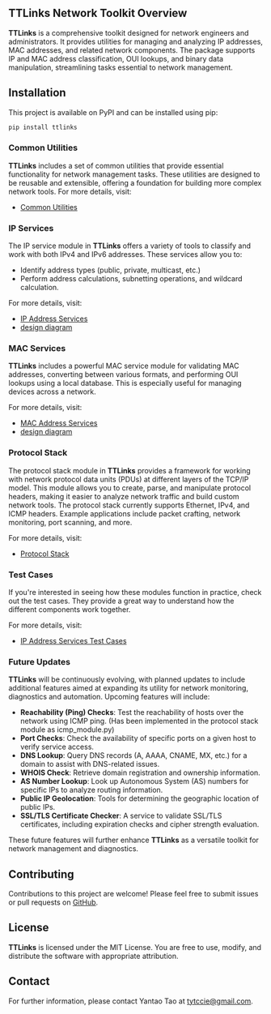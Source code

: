 ## TTLinks Network Toolkit Overview

**TTLinks** is a comprehensive toolkit designed for network engineers and administrators. It provides utilities for managing and analyzing IP addresses, MAC addresses, and related network components. The package supports IP and MAC address classification, OUI lookups, and binary data manipulation, streamlining tasks essential to network management.

## Installation
This project is available on PyPI and can be installed using pip:
```bash
pip install ttlinks
```

### Common Utilities
**TTLinks** includes a set of common utilities that provide essential functionality for network management tasks. These utilities are designed to be reusable and extensible, offering a foundation for building more complex network tools.
For more details, visit:
- [Common Utilities](docs/common/common_utilities.md)

### IP Services
The IP service module in **TTLinks** offers a variety of tools to classify and work with both IPv4 and IPv6 addresses. These services allow you to:
- Identify address types (public, private, multicast, etc.)
- Perform address calculations, subnetting operations, and wildcard calculation.

For more details, visit:
- [IP Address Services](docs/ipservice/ip_services.md)
- [design diagram](docs/ipservice/Class%20Diagram.pdf)

### MAC Services
**TTLinks** includes a powerful MAC service module for validating MAC addresses, converting between various formats, and performing OUI lookups using a local database. This is especially useful for managing devices across a network.

For more details, visit:
- [MAC Address Services](docs/macservice/mac_services.md)
- [design diagram](docs/macservice/Class%20Diagram.pdf)

### Protocol Stack
The protocol stack module in **TTLinks** provides a framework for working with network protocol data units (PDUs) at different layers of the TCP/IP model. This module allows you to create, parse, and manipulate protocol headers, making it easier to analyze network traffic and build custom network tools. The protocol stack currently supports Ethernet, IPv4, and ICMP headers. Example applications include packet crafting, network monitoring, port scanning, and more.

For more details, visit:
- [Protocol Stack](docs/protocol_stack/protocol_stack.md)


### Test Cases
If you're interested in seeing how these modules function in practice, check out the test cases. They provide a great way to understand how the different components work together.

For more details, visit:
- [IP Address Services Test Cases](ttlinks/tests/)


### Future Updates
**TTLinks** will be continuously evolving, with planned updates to include additional features aimed at expanding its utility for network monitoring, diagnostics and automation. Upcoming features will include:
- **Reachability (Ping) Checks**: Test the reachability of hosts over the network using ICMP ping. (Has been implemented in the protocol stack module as icmp_module.py)
- **Port Checks**: Check the availability of specific ports on a given host to verify service access.
- **DNS Lookup**: Query DNS records (A, AAAA, CNAME, MX, etc.) for a domain to assist with DNS-related issues.
- **WHOIS Check**: Retrieve domain registration and ownership information.
- **AS Number Lookup**: Look up Autonomous System (AS) numbers for specific IPs to analyze routing information.
- **Public IP Geolocation**: Tools for determining the geographic location of public IPs.
- **SSL/TLS Certificate Checker**: A service to validate SSL/TLS certificates, including expiration checks and cipher strength evaluation.

These future features will further enhance **TTLinks** as a versatile toolkit for network management and diagnostics.


## Contributing
Contributions to this project are welcome! Please feel free to submit issues or pull requests on <a href='https://github.com/tyt063144/TTLinks'>GitHub</a>.

## License
**TTLinks** is licensed under the MIT License. You are free to use, modify, and distribute the software with appropriate attribution.

## Contact
For further information, please contact Yantao Tao at tytccie@gmail.com.
